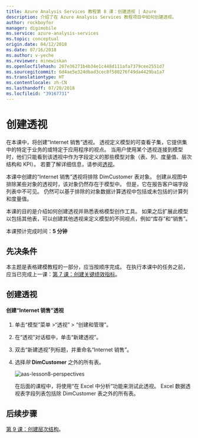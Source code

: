 ```yaml
---
title: Azure Analysis Services 教程第 8 课：创建透视 | Azure
description: 介绍了在 Azure Analysis Services 教程项目中如何创建透视。
author: rockboyfor
manager: digimobile
ms.service: azure-analysis-services
ms.topic: conceptual
origin.date: 04/12/2018
ms.date: 07/16/2018
ms.author: v-yeche
ms.reviewer: minewiskan
ms.openlocfilehash: 267e36271b4b34e1c448d111afa7379cee2551d7
ms.sourcegitcommit: 6d4ae5e324dbad3cec8f580276f49da4429ba1a7
ms.translationtype: HT
ms.contentlocale: zh-CN
ms.lasthandoff: 07/20/2018
ms.locfileid: "39167731"
---
```

# <a name="create-perspectives"></a>创建透视

在本课中，将创建“Internet 销售”透视。 透视定义模型的可查看子集，它提供集中的特定于业务的或特定于应用程序的视点。 当用户使用某个透视连接到模型时，他们只能看到该透视中作为字段定义的那些模型对象（表、列、度量值、层次结构和 KPI）。 若要了解详细信息，请参阅[透视](https://docs.microsoft.com/sql/analysis-services/tabular-models/perspectives-ssas-tabular)。

本课中创建的“Internet 销售”透视将排除 DimCustomer 表对象。 创建从视图中排除某些对象的透视时，该对象仍然存在于模型中。 但是，它在报告客户端字段列表中不可见。 仍然可以基于排除的对象数据计算透视中包括或未包括的计算列和度量值。  

本课的目的是介绍如何创建透视并熟悉表格模型创作工具。 如果之后扩展此模型以包括其他表，可以创建其他透视来定义模型的不同视点，例如“库存”和“销售”。  

本课预计完成时间：**5 分钟**  

## <a name="prerequisites"></a>先决条件  
本主题是表格建模教程的一部分，应当按顺序完成。 在执行本课中的任务之前，应当已完成上一课：[第 7 课：创建关键绩效指标](../tutorials/aas-lesson-7-create-key-performance-indicators.md)。  

## <a name="create-perspectives"></a>创建透视  

#### <a name="to-create-an-internet-sales-perspective"></a>创建“Internet 销售”透视  

1.  单击“模型”菜单 >“透视” > “创建和管理”。  

2.  在“透视”对话框中，单击“新建透视”。  

3.  双击“新建透视”列标题，并重命名“Internet 销售”。  

4.  选择*除* **DimCustomer** 之外的所有表。  

    ![aas-lesson8-perspectives](../tutorials/media/aas-lesson8-perspectives.png)

    在后面的课程中，将使用“在 Excel 中分析”功能来测试此透视。 Excel 数据透视表字段列表包括除 DimCustomer 表之外的所有表。  

## <a name="whats-next"></a>后续步骤
[第 9 课：创建层次结构](../tutorials/aas-lesson-9-create-hierarchies.md)。

<!--Update_Description: update meta properties  -->

